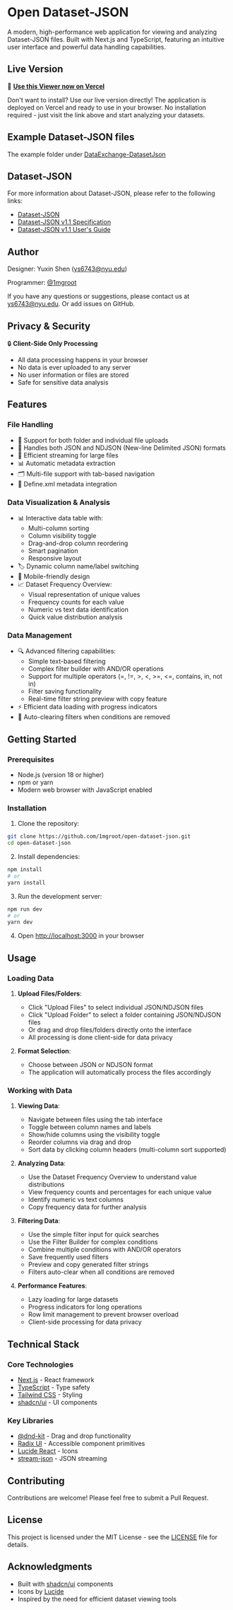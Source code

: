 # Open Dataset-JSON

A modern, high-performance web application for viewing and analyzing Dataset-JSON files. Built with Next.js and TypeScript, featuring an intuitive user interface and powerful data handling capabilities.

## Live Version

🔗 **[Use this Viewer now on Vercel](https://opendatasetjson.vercel.app/)**

Don't want to install? Use our live version directly! The application is deployed on Vercel and ready to use in your browser. No installation required - just visit the link above and start analyzing your datasets.

## Example Dataset-JSON files

The example folder under [DataExchange-DatasetJson](https://github.com/cdisc-org/DataExchange-DatasetJson)

## Dataset-JSON

For more information about Dataset-JSON, please refer to the following links:
- [Dataset-JSON](https://www.cdisc.org/standards/data-exchange/dataset-json)
- [Dataset-JSON v1.1 Specification](https://wiki.cdisc.org/display/PUB/Dataset-JSON+1.1+-+Specification)
- [Dataset-JSON v1.1 User's Guide](https://wiki.cdisc.org/display/PUB/Dataset-JSON+v1.1+User%27s+Guide)

## Author

Designer: Yuxin Shen (ys6743@nyu.edu)

Programmer: [@1mgroot](https://github.com/1mgroot)

If you have any questions or suggestions, please contact us at ys6743@nyu.edu. Or add issues on GitHub.

## Privacy & Security

🔒 **Client-Side Only Processing**
- All data processing happens in your browser
- No data is ever uploaded to any server
- No user information or files are stored
- Safe for sensitive data analysis

## Features

### File Handling
- 📁 Support for both folder and individual file uploads
- 📄 Handles both JSON and NDJSON (New-line Delimited JSON) formats
- 🔄 Efficient streaming for large files
- 📊 Automatic metadata extraction
- 🗂️ Multi-file support with tab-based navigation
- 💾 Define.xml metadata integration

### Data Visualization & Analysis
- 📊 Interactive data table with:
  - Multi-column sorting
  - Column visibility toggle
  - Drag-and-drop column reordering
  - Smart pagination
  - Responsive layout
- 🏷️ Dynamic column name/label switching
- 📱 Mobile-friendly design
- 📈 Dataset Frequency Overview:
  - Visual representation of unique values
  - Frequency counts for each value
  - Numeric vs text data identification
  - Quick value distribution analysis

### Data Management
- 🔍 Advanced filtering capabilities:
  - Simple text-based filtering
  - Complex filter builder with AND/OR operations
  - Support for multiple operators (=, !=, >, <, >=, <=, contains, in, not in)
  - Filter saving functionality
  - Real-time filter string preview with copy feature
- ⚡ Efficient data loading with progress indicators
- 🔄 Auto-clearing filters when conditions are removed

## Getting Started

### Prerequisites
- Node.js (version 18 or higher)
- npm or yarn
- Modern web browser with JavaScript enabled

### Installation

1. Clone the repository:
```bash
git clone https://github.com/1mgroot/open-dataset-json.git
cd open-dataset-json
```

2. Install dependencies:
```bash
npm install
# or
yarn install
```

3. Run the development server:
```bash
npm run dev
# or
yarn dev
```

4. Open [http://localhost:3000](http://localhost:3000) in your browser

## Usage

### Loading Data
1. **Upload Files/Folders**:
   - Click "Upload Files" to select individual JSON/NDJSON files
   - Click "Upload Folder" to select a folder containing JSON/NDJSON files
   - Or drag and drop files/folders directly onto the interface
   - All processing is done client-side for data privacy

2. **Format Selection**:
   - Choose between JSON or NDJSON format
   - The application will automatically process the files accordingly

### Working with Data
1. **Viewing Data**:
   - Navigate between files using the tab interface
   - Toggle between column names and labels
   - Show/hide columns using the visibility toggle
   - Reorder columns via drag and drop
   - Sort data by clicking column headers (multi-column sort supported)

2. **Analyzing Data**:
   - Use the Dataset Frequency Overview to understand value distributions
   - View frequency counts and percentages for each unique value
   - Identify numeric vs text columns
   - Copy frequency data for further analysis

3. **Filtering Data**:
   - Use the simple filter input for quick searches
   - Use the Filter Builder for complex conditions
   - Combine multiple conditions with AND/OR operators
   - Save frequently used filters
   - Preview and copy generated filter strings
   - Filters auto-clear when all conditions are removed

4. **Performance Features**:
   - Lazy loading for large datasets
   - Progress indicators for long operations
   - Row limit management to prevent browser overload
   - Client-side processing for data privacy

## Technical Stack

### Core Technologies
- [Next.js](https://nextjs.org/) - React framework
- [TypeScript](https://www.typescriptlang.org/) - Type safety
- [Tailwind CSS](https://tailwindcss.com/) - Styling
- [shadcn/ui](https://ui.shadcn.com/) - UI components

### Key Libraries
- [@dnd-kit](https://dndkit.com/) - Drag and drop functionality
- [Radix UI](https://www.radix-ui.com/) - Accessible component primitives
- [Lucide React](https://lucide.dev/) - Icons
- [stream-json](https://www.npmjs.com/package/stream-json) - JSON streaming

## Contributing

Contributions are welcome! Please feel free to submit a Pull Request.

## License

This project is licensed under the MIT License - see the [LICENSE](LICENSE) file for details.

## Acknowledgments

- Built with [shadcn/ui](https://ui.shadcn.com/) components
- Icons by [Lucide](https://lucide.dev/)
- Inspired by the need for efficient dataset viewing tools
